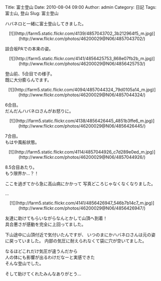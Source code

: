 Title: 富士登山
Date: 2010-08-04 09:00
Author: admin
Category: 日記
Tags: 富士山, 登山
Slug: 富士登山

ハバネロと一緒に富士登山してきました。

<p>
<center>
[![](http://farm5.static.flickr.com/4139/4857043702_3b212964f5_m.jpg)](http://www.flickr.com/photos/46200029@N06/4857043702/)

</center>
  
談合坂PAでの本来の姿。

</p>
<p>
<center>
[![](http://farm5.static.flickr.com/4141/4856425753_868e07fb2b_m.jpg)](http://www.flickr.com/photos/46200029@N06/4856425753/)

</center>
  
登山前、5合目での様子。  
既に大分膨らんでます。

</p>
<p>
<center>
[![](http://farm5.static.flickr.com/4094/4857044324_79d0105a14_m.jpg)](http://www.flickr.com/photos/46200029@N06/4857044324/)

</center>
  
6合目。  
だんだんハバネロさんがお怒りに。

</p>
<p>
<center>
[![](http://farm5.static.flickr.com/4138/4856426445_4851b3ffe6_m.jpg)](http://www.flickr.com/photos/46200029@N06/4856426445/)

</center>
  
7合目。  
もはや風船状態。

</p>
<p>
<center>
[![](http://farm5.static.flickr.com/4114/4857044926_c7d289e0ed_m.jpg)](http://www.flickr.com/photos/46200029@N06/4857044926/)

</center>
  
8.5合目あたり。  
もう限界か…？！

</p>
ここを過ぎてから急に高山病にかかって  
写真どころじゃなくなくなりました。

…

<p>
<center>
[![](http://farm5.static.flickr.com/4141/4856426947_546b7b14c7_m.jpg)](http://www.flickr.com/photos/46200029@N06/4856426947/)

</center>
  
友達に助けてもらいながらなんとかして山頂へ到着！  
具合悪さが感動を完全に上回ってました。

</p>
下山途中に山頂付近で気付いたんですが、  
いつのまにかハバネロさんは元の姿に戻っていました。  
内部の気圧に耐えられなくて袋に穴が空いてました。

なるほどこれだけ気圧が違うんだから  
人の体にも影響が出るわけだなーと実感できた  
そんな登山でした。

そして助けてくれたみんなありがとう…
